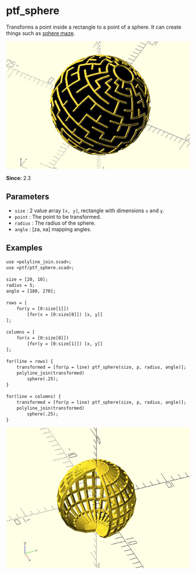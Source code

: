 # ptf_sphere

Transforms a point inside a rectangle to a point of a sphere. It can create things such as [sphere maze](https://github.com/JustinSDK/dotSCAD/blob/master/examples/maze/sphere_maze.scad).

![ptf_sphere](images/lib3x-ptf_sphere-1.JPG)

**Since:** 2.3

## Parameters

- `size` : 2 value array `[x, y]`, rectangle with dimensions `x` and `y`.
- `point` : The point to be transformed.
- `radius` : The radius of the sphere.
- `angle` : [za, xa] mapping angles.

## Examples

    use <polyline_join.scad>;
    use <ptf/ptf_sphere.scad>;

    size = [20, 10];
    radius = 5;
    angle = [180, 270];

    rows = [
        for(y = [0:size[1]])
            [for(x = [0:size[0]]) [x, y]]
    ];

    columns = [
        for(x = [0:size[0]])
            [for(y = [0:size[1]]) [x, y]]
    ];

    for(line = rows) {
        transformed = [for(p = line) ptf_sphere(size, p, radius, angle)];
        polyline_join(transformed)
            sphere(.25);
    }

    for(line = columns) {
        transformed = [for(p = line) ptf_sphere(size, p, radius, angle)];
        polyline_join(transformed)
            sphere(.25);
    }

![ptf_sphere](images/lib3x-ptf_sphere-2.JPG)
